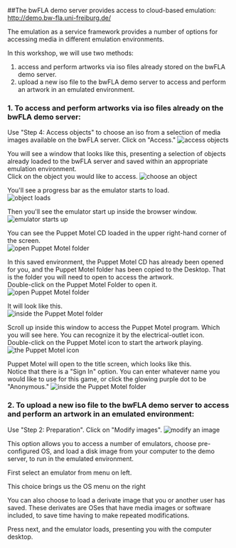 ##The bwFLA demo server provides access to cloud-based emulation: http://demo.bw-fla.uni-freiburg.de/

The emulation as a service framework provides a number of options for accessing media in different emulation environments.

In this workshop, we will use two methods:

  1. access and perform artworks via iso files already stored on the bwFLA demo server.
  2. upload a new iso file to the bwFLA demo server to access and perform an artwork in an emulated environment.  

### 1. To access and perform artworks via iso files already on the bwFLA demo server:

Use "Step 4: Access objects" to choose an iso from a selection of media images available on the bwFLA server.  Click on "Access." 
![access objects](../imgs/bwfla-access.png)


You will see a window that looks like this, presenting a selection of objects already loaded to the bwFLA server and saved within an appropriate emulation environment.  
Click on the object you would like to access.
![choose an object](../imgs/accessMenu.png)



You'll see a progress bar as the emulator starts to load.  
![object loads](../imgs/accessMenuStartup.png)   


Then you'll see the emulator start up inside the browser window.
![emulator starts up](../imgs/started-upEmulatorOS9.png)


You can see the Puppet Motel CD loaded in the upper right-hand corner of the screen.  
![open Puppet Motel folder](../imgs/puppetAccess-obj.png)  


In this saved environment, the Puppet Motel CD has already been opened for you, and the Puppet Motel folder has been copied to the Desktop.  That is the folder you will need to open to access the artwork.  
Double-click on the Puppet Motel Folder to open it.
![open Puppet Motel folder](../imgs/puppetAccess-obj.png)  


It will look like this.  
![inside the Puppet Motel folder](../imgs/puppetFolder-open.png)  


Scroll up inside this window to access the Puppet Motel program.
Which you will see here.  You can recognize it by the electrical-outlet icon.  
Double-click on the Puppet Motel icon to start the artwork playing.  
![the Puppet Motel icon](../imgs/puppetFolder-scrolledTop.png)  


Puppet Motel will open to the title screen, which looks like this.  
Notice that there is a "Sign In" option.  You can enter whatever name you would like to use for this game, or click the glowing purple dot to be "Anonymous."
![inside the Puppet Motel folder](../imgs/puppetEmulated.png)  


### 2. To upload a new iso file to the bwFLA demo server to access and perform an artwork in an emulated environment:

Use "Step 2: Preparation".  Click on "Modify images".
![modify an image](../imgs/bwfla-modify.png)

This option allows you to access a number of emulators, choose pre-configured OS, and load a disk image from your computer to the demo server, to run in the emulated environment.

First select an emulator from menu on left.

This choice brings us the OS menu on the right

You can also choose to load a derivate image that you or another user has saved.  These derivates are OSes that have media images or software included, to save time having to make repeated modifications.

Press next, and the emulator loads, presenting you with the computer desktop.  

